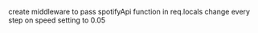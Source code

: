 create middleware to pass spotifyApi function in req.locals
change every step on speed setting to 0.05